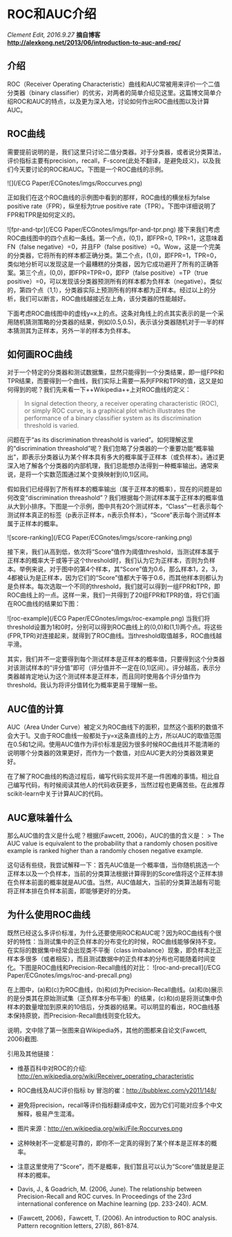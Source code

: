 # ROC和AUC介绍

_Clement Edit, 2016.9.27_
**摘自博客**[**http:\/\/alexkong.net\/2013\/06\/introduction-to-auc-and-roc\/**](http://alexkong.net/2013/06/introduction-to-auc-and-roc/)

## 介绍

ROC（Receiver Operating Characteristic）曲线和AUC常被用来评价一个二值分类器（binary classifier）的优劣，对两者的简单介绍见这里。这篇博文简单介绍ROC和AUC的特点，以及更为深入地，讨论如何作出ROC曲线图以及计算AUC。

## ROC曲线

需要提前说明的是，我们这里只讨论二值分类器。对于分类器，或者说分类算法，评价指标主要有precision，recall，F-score\(此处不翻译，是避免歧义\)，以及我们今天要讨论的ROC和AUC。下图是一个ROC曲线的示例。

![](/ECG Paper/ECGnotes/imgs/Roccurves.png)

正如我们在这个ROC曲线的示例图中看到的那样，ROC曲线的横坐标为false positive rate（FPR），纵坐标为true positive rate（TPR）。下图中详细说明了FPR和TPR是如何定义的。

![fpr-and-tpr](/ECG Paper/ECGnotes/imgs/fpr-and-tpr.png)
接下来我们考虑ROC曲线图中的四个点和一条线。第一个点，\(0,1\)，即FPR=0, TPR=1，这意味着FN（false negative）=0，并且FP（false positive）=0。Wow，这是一个完美的分类器，它将所有的样本都正确分类。第二个点，\(1,0\)，即FPR=1，TPR=0，类似地分析可以发现这是一个最糟糕的分类器，因为它成功避开了所有的正确答案。第三个点，\(0,0\)，即FPR=TPR=0，即FP（false positive）=TP（true positive）=0，可以发现该分类器预测所有的样本都为负样本（negative）。类似的，第四个点（1,1），分类器实际上预测所有的样本都为正样本。经过以上的分析，我们可以断言，ROC曲线越接近左上角，该分类器的性能越好。

下面考虑ROC曲线图中的虚线y=x上的点。这条对角线上的点其实表示的是一个采用随机猜测策略的分类器的结果，例如\(0.5,0.5\)，表示该分类器随机对于一半的样本猜测其为正样本，另外一半的样本为负样本。

## 如何画ROC曲线

对于一个特定的分类器和测试数据集，显然只能得到一个分类结果，即一组FPR和TPR结果，而要得到一个曲线，我们实际上需要一系列FPR和TPR的值，这又是如何得到的呢？我们先来看一下++Wikipedia++上对ROC曲线的定义：

> In signal detection theory, a receiver operating characteristic \(ROC\), or simply ROC curve, is a graphical plot which illustrates the performance of a binary classifier system as its discrimination threshold is varied.

问题在于“as its discrimination threashold is varied”。如何理解这里的“discrimination threashold”呢？我们忽略了分类器的一个重要功能“概率输出”，即表示分类器认为某个样本具有多大的概率属于正样本（或负样本）。通过更深入地了解各个分类器的内部机理，我们总能想办法得到一种概率输出。通常来说，是将一个实数范围通过某个变换映射到\(0,1\)区间。

假如我们已经得到了所有样本的概率输出（属于正样本的概率），现在的问题是如何改变“discrimination threashold”？我们根据每个测试样本属于正样本的概率值从大到小排序。下图是一个示例，图中共有20个测试样本，“Class”一栏表示每个测试样本真正的标签（p表示正样本，n表示负样本），“Score”表示每个测试样本属于正样本的概率。

![score-ranking](/ECG Paper/ECGnotes/imgs/score-ranking.png)

接下来，我们从高到低，依次将“Score”值作为阈值threshold，当测试样本属于正样本的概率大于或等于这个threshold时，我们认为它为正样本，否则为负样本。举例来说，对于图中的第4个样本，其“Score”值为0.6，那么样本1，2，3，4都被认为是正样本，因为它们的“Score”值都大于等于0.6，而其他样本则都认为是负样本。每次选取一个不同的threshold，我们就可以得到一组FPR和TPR，即ROC曲线上的一点。这样一来，我们一共得到了20组FPR和TPR的值，将它们画在ROC曲线的结果如下图：

![roc-example](/ECG Paper/ECGnotes/imgs/roc-example.png)
当我们将threshold设置为1和0时，分别可以得到ROC曲线上的\(0,0\)和\(1,1\)两个点。将这些\(FPR,TPR\)对连接起来，就得到了ROC曲线。当threshold取值越多，ROC曲线越平滑。

其实，我们并不一定要得到每个测试样本是正样本的概率值，只要得到这个分类器对该测试样本的“评分值”即可（评分值并不一定在\(0,1\)区间）。评分越高，表示分类器越肯定地认为这个测试样本是正样本，而且同时使用各个评分值作为threshold。我认为将评分值转化为概率更易于理解一些。

## AUC值的计算

AUC（Area Under Curve）被定义为ROC曲线下的面积，显然这个面积的数值不会大于1。又由于ROC曲线一般都处于y=x这条直线的上方，所以AUC的取值范围在0.5和1之间。使用AUC值作为评价标准是因为很多时候ROC曲线并不能清晰的说明哪个分类器的效果更好，而作为一个数值，对应AUC更大的分类器效果更好。

在了解了ROC曲线的构造过程后，编写代码实现并不是一件困难的事情。相比自己编写代码，有时候阅读其他人的代码收获更多，当然过程也更痛苦些。在此推荐scikit-learn中关于计算AUC的代码。

## AUC意味着什么

那么AUC值的含义是什么呢？根据\(Fawcett, 2006\)，AUC的值的含义是： &gt; The AUC value is equivalent to the probability that a randomly chosen positive example is ranked higher than a randomly chosen negative example.

这句话有些绕，我尝试解释一下：首先AUC值是一个概率值，当你随机挑选一个正样本以及一个负样本，当前的分类算法根据计算得到的Score值将这个正样本排在负样本前面的概率就是AUC值。当然，AUC值越大，当前的分类算法越有可能将正样本排在负样本前面，即能够更好的分类。

## 为什么使用ROC曲线

既然已经这么多评价标准，为什么还要使用ROC和AUC呢？因为ROC曲线有个很好的特性：当测试集中的正负样本的分布变化的时候，ROC曲线能够保持不变。在实际的数据集中经常会出现类不平衡（class imbalance）现象，即负样本比正样本多很多（或者相反），而且测试数据中的正负样本的分布也可能随着时间变化。下图是ROC曲线和Precision-Recall曲线的对比：
![roc-and-precall](/ECG Paper/ECGnotes/imgs/roc-and-precall.png)

在上图中，\(a\)和\(c\)为ROC曲线，\(b\)和\(d\)为Precision-Recall曲线。\(a\)和\(b\)展示的是分类其在原始测试集（正负样本分布平衡）的结果，\(c\)和\(d\)是将测试集中负样本的数量增加到原来的10倍后，分类器的结果。可以明显的看出，ROC曲线基本保持原貌，而Precision-Recall曲线则变化较大。

说明，文中除了第一张图来自Wikipedia外，其他的图都来自论文\(Fawcett, 2006\)截图.

引用及其他链接：

* 维基百科中对ROC的介绍: [http:\/\/en.wikipedia.org\/wiki\/Receiver\_operating\_characteristic](http://en.wikipedia.org/wiki/Receiver_operating_characteristic)
* ROC曲线及AUC评价指标 by 冒泡的崔：[http:\/\/bubblexc.com\/y2011\/148\/](http://bubblexc.com/y2011/148/)
* 避免将precision，recall等评价指标翻译成中文，因为它们可能对应多个中文解释，极易产生混淆。

* 图片来源：[http:\/\/en.wikipedia.org\/wiki\/File:Roccurves.png](http://en.wikipedia.org/wiki/File:Roccurves.png)

* 这种映射不一定都是可靠的，即你不一定真的得到了某个样本是正样本的概率。

* 注意这里使用了“Score”，而不是概率，我们暂且可以认为“Score”值就是是正样本的概率。

* Davis, J., & Goadrich, M. \(2006, June\). The relationship between Precision-Recall and ROC curves. In Proceedings of the 23rd international conference on Machine learning \(pp. 233-240\). ACM.

* \(Fawcett, 2006\)，Fawcett, T. \(2006\). An introduction to ROC analysis. Pattern recognition letters, 27\(8\), 861-874.


